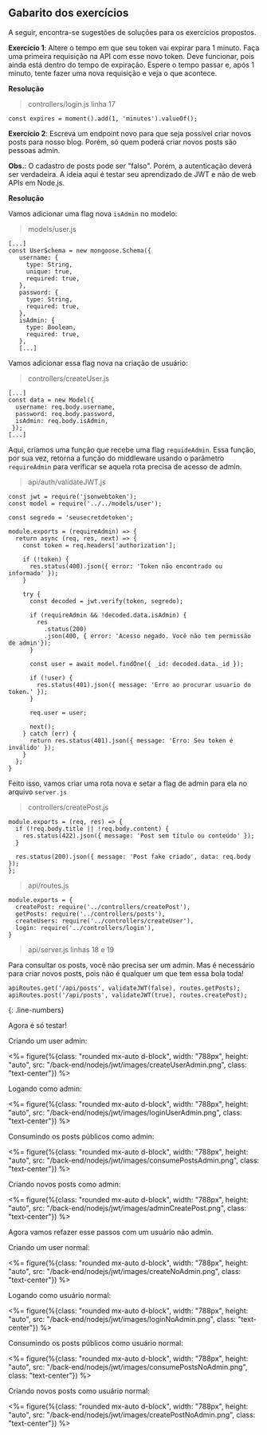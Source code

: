 ## Gabarito dos exercícios

A seguir, encontra-se sugestões de soluções para os exercícios propostos.

**Exercício 1**: Altere o tempo em que seu token vai expirar para 1 minuto. Faça uma primeira requisição na API com esse novo token. Deve funcionar, pois ainda está dentro do tempo de expiração. Espere o tempo passar e, após 1 minuto, tente fazer uma nova requisição e veja o que acontece.

**Resolução**

> controllers/login.js linha 17

```language-javascript
const expires = moment().add(1, 'minutes').valueOf();
```

**Exercício 2**: Escreva um endpoint novo para que seja possível criar novos posts para nosso blog. Porém, só quem poderá criar novos posts são pessoas admin.

**Obs.**: O cadastro de posts pode ser "falso". Porém, a autenticação deverá ser verdadeira. A ideia aqui é testar seu aprendizado de JWT e não de web APIs em Node.js.

**Resolução**

Vamos adicionar uma flag nova `isAdmin` no modelo:

> models/user.js

```language-javascript
[...]
const UserSchema = new mongoose.Schema({
   username: {
     type: String,
     unique: true,
     required: true,
   },
   password: {
     type: String,
     required: true,
   },
   isAdmin: {
     type: Boolean,
     required: true,
   },
   [...]
```

Vamos adicionar essa flag nova na criação de usuário:

> controllers/createUser.js

```language-javascript
[...]
const data = new Model({
  username: req.body.username,
  password: req.body.password,
  isAdmin: req.body.isAdmin,
 });
[...]
```

Aqui, criamos uma função que recebe uma flag `requideAdmin`. Essa função, por sua vez, retorna a função do middleware usando o parâmetro `requireAdmin` para verificar se aquela rota precisa de acesso de admin.

> api/auth/validateJWT.js

```language-javascript
const jwt = require('jsonwebtoken');
const model = require('../../models/user');

const segredo = 'seusecretdetoken';

module.exports = (requireAdmin) => {
  return async (req, res, next) => {
    const token = req.headers['authorization'];

    if (!token) {
      res.status(400).json({ error: 'Token não encontrado ou informado' });
    }

    try {
      const decoded = jwt.verify(token, segredo);

      if (requireAdmin && !decoded.data.isAdmin) {
        res
          .status(200)
          .json(400, { error: 'Acesso negado. Você não tem permissão de admin'});
      }

      const user = await model.findOne({ _id: decoded.data._id });

      if (!user) {
        res.status(401).json({ message: 'Erro ao procurar usuario do token.' });
      }

      req.user = user;

      next();
    } catch (err) {
      return res.status(401).json({ message: 'Erro: Seu token é inválido' });
    }
  };
}
```

Feito isso, vamos criar uma rota nova e setar a flag de admin para ela no arquivo `server.js`

> controllers/createPost.js

```language-javascript
module.exports = (req, res) => {
  if (!req.body.title || !req.body.content) {
    res.status(422).json({ message: 'Post sem título ou conteúdo' });
  }

  res.status(200).json({ message: 'Post fake criado', data: req.body });
};
```

> api/routes.js

```language-javascript
module.exports = {
  createPost: require('../controllers/createPost'),
  getPosts: require('../controllers/posts'),
  createUsers: require('../controllers/createUser'),
  login: require('../controllers/login'),
}
```

> api/server.js linhas 18 e 19

Para consultar os posts, você não precisa ser um admin. Mas é necessário para criar novos posts, pois não é qualquer um que tem essa bola toda!

```language-javascript
apiRoutes.get('/api/posts', validateJWT(false), routes.getPosts);
apiRoutes.post('/api/posts', validateJWT(true), routes.createPost);
```
{: .line-numbers}

Agora é só testar!

Criando um user admin:

<%= figure(%{class: "rounded mx-auto d-block", width: "788px", height: "auto", src: "/back-end/nodejs/jwt/images/createUserAdmin.png", class: "text-center"}) %>

Logando como admin:

<%= figure(%{class: "rounded mx-auto d-block", width: "788px", height: "auto", src: "/back-end/nodejs/jwt/images/loginUserAdmin.png", class: "text-center"}) %>

Consumindo os posts públicos como admin:

<%= figure(%{class: "rounded mx-auto d-block", width: "788px", height: "auto", src: "/back-end/nodejs/jwt/images/consumePostsAdmin.png", class: "text-center"}) %>

Criando novos posts como admin:

<%= figure(%{class: "rounded mx-auto d-block", width: "788px", height: "auto", src: "/back-end/nodejs/jwt/images/adminCreatePost.png", class: "text-center"}) %>

Agora vamos refazer esse passos com um usuário não admin.

Criando um user normal:

<%= figure(%{class: "rounded mx-auto d-block", width: "788px", height: "auto", src: "/back-end/nodejs/jwt/images/createNoAdmin.png", class: "text-center"}) %>

Logando como usuário normal:

<%= figure(%{class: "rounded mx-auto d-block", width: "788px", height: "auto", src: "/back-end/nodejs/jwt/images/loginNoAdmin.png", class: "text-center"}) %>

Consumindo os posts públicos como usuário normal:

<%= figure(%{class: "rounded mx-auto d-block", width: "788px", height: "auto", src: "/back-end/nodejs/jwt/images/consumePostsNoAdmin.png", class: "text-center"}) %>

Criando novos posts como usuário normal:

<%= figure(%{class: "rounded mx-auto d-block", width: "788px", height: "auto", src: "/back-end/nodejs/jwt/images/createPostNoAdmin.png", class: "text-center"}) %>
